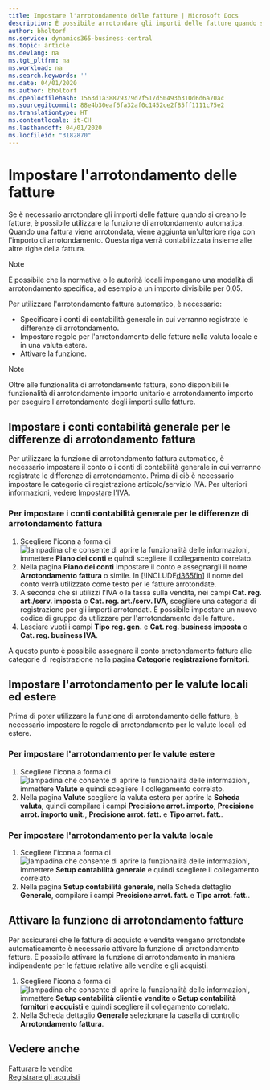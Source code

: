 ```yaml
---
title: Impostare l'arrotondamento delle fatture | Microsoft Docs
description: È possibile arrotondare gli importi delle fatture quando si creano fatture. È inoltre possibile che la normativa o le autorità locali impongano una modalità di arrotondamento specifica, ad esempio a un importo divisibile per 0,05.
author: bholtorf
ms.service: dynamics365-business-central
ms.topic: article
ms.devlang: na
ms.tgt_pltfrm: na
ms.workload: na
ms.search.keywords: ''
ms.date: 04/01/2020
ms.author: bholtorf
ms.openlocfilehash: 1563d1a38879379d7f517d50493b310d6d6a70ac
ms.sourcegitcommit: 88e4b30eaf6fa32af0c1452ce2f85ff1111c75e2
ms.translationtype: HT
ms.contentlocale: it-CH
ms.lasthandoff: 04/01/2020
ms.locfileid: "3182870"
---
```

# <a name="set-up-invoice-rounding"></a>Impostare l'arrotondamento delle fatture
Se è necessario arrotondare gli importi delle fatture quando si creano le fatture, è possibile utilizzare la funzione di arrotondamento automatica. Quando una fattura viene arrotondata, viene aggiunta un'ulteriore riga con l'importo di arrotondamento. Questa riga verrà contabilizzata insieme alle altre righe della fattura.

> [!NOTE]  
>  È possibile che la normativa o le autorità locali impongano una modalità di arrotondamento specifica, ad esempio a un importo divisibile per 0,05.  

Per utilizzare l'arrotondamento fattura automatico, è necessario:  

* Specificare i conti di contabilità generale in cui verranno registrate le differenze di arrotondamento.  
* Impostare regole per l'arrotondamento delle fatture nella valuta locale e in una valuta estera.  
* Attivare la funzione.  

> [!NOTE]  
>  Oltre alle funzionalità di arrotondamento fattura, sono disponibili le funzionalità di arrotondamento importo unitario e arrotondamento importo per eseguire l'arrotondamento degli importi sulle fatture.  

## <a name="set-up-general-ledger-accounts-for-invoice-rounding-differences"></a>Impostare i conti contabilità generale per le differenze di arrotondamento fattura
Per utilizzare la funzione di arrotondamento fattura automatico, è necessario impostare il conto o i conti di contabilità generale in cui verranno registrate le differenze di arrotondamento. Prima di ciò è necessario impostare le categorie di registrazione articolo/servizio IVA. Per ulteriori informazioni, vedere [Impostare l'IVA](finance-setup-vat.md).  

### <a name="to-set-up-general-ledger-accounts-for-invoice-rounding-differences"></a>Per impostare i conti contabilità generale per le differenze di arrotondamento fattura  
1. Scegliere l'icona a forma di ![lampadina che consente di aprire la funzionalità delle informazioni](media/ui-search/search_small.png "Informazioni sull'operazione che si desidera eseguire"), immettere **Piano dei conti** e quindi scegliere il collegamento correlato.  
2. Nella pagina **Piano dei conti** impostare il conto e assegnargli il nome **Arrotondamento fattura** o simile. In [!INCLUDE[d365fin](includes/d365fin_md.md)] il nome del conto verrà utilizzato come testo per le fatture arrotondate.  
3. A seconda che si utilizzi l'IVA o la tassa sulla vendita, nei campi **Cat. reg. art./serv. imposta** o **Cat. reg. art./serv. IVA**, scegliere una categoria di registrazione per gli importi arrotondati. È possibile impostare un nuovo codice di gruppo da utilizzare per l'arrotondamento delle fatture.
4. Lasciare vuoti i campi **Tipo reg. gen.** e **Cat. reg. business imposta** o **Cat. reg. business IVA**. <!-- Why do we say to leave these blank, when there are a lot of other fields we also leave blank but don't mention? -->  

A questo punto è possibile assegnare il conto arrotondamento fatture alle categorie di registrazione nella pagina **Categorie registrazione fornitori**.  <!-- Why only the vendor posting groups? -->

## <a name="set-up-rounding-for-foreign-and-local-currencies"></a>Impostare l'arrotondamento per le valute locali ed estere
Prima di poter utilizzare la funzione di arrotondamento delle fatture, è necessario impostare le regole di arrotondamento per le valute locali ed estere.

### <a name="to-set-up-rounding-for-foreign-currencies"></a>Per impostare l'arrotondamento per le valute estere  
1. Scegliere l'icona a forma di ![lampadina che consente di aprire la funzionalità delle informazioni](media/ui-search/search_small.png "Informazioni sull'operazione che si desidera eseguire"), immettere **Valute** e quindi scegliere il collegamento correlato.  
2. Nella pagina **Valute** scegliere la valuta estera per aprire la **Scheda valuta**, quindi compilare i campi **Precisione arrot. importo**, **Precisione arrot. importo unit.**, **Precisione arrot. fatt.** e **Tipo arrot. fatt.**.

### <a name="to-set-up-rounding-for-your-local-currency"></a>Per impostare l'arrotondamento per la valuta locale
1. Scegliere l'icona a forma di ![lampadina che consente di aprire la funzionalità delle informazioni](media/ui-search/search_small.png "Informazioni sull'operazione che si desidera eseguire"), immettere **Setup contabilità generale** e quindi scegliere il collegamento correlato.  
2. Nella pagina **Setup contabilità generale**, nella Scheda dettaglio **Generale**, compilare i campi **Precisione arrot. fatt.** e **Tipo arrot. fatt.**.  

## <a name="activate-the-invoice-rounding-function"></a>Attivare la funzione di arrotondamento fatture  
Per assicurarsi che le fatture di acquisto e vendita vengano arrotondate automaticamente è necessario attivare la funzione di arrotondamento fatture. È possibile attivare la funzione di arrotondamento in maniera indipendente per le fatture relative alle vendite e gli acquisti.

1. Scegliere l'icona a forma di ![lampadina che consente di aprire la funzionalità delle informazioni](media/ui-search/search_small.png "Informazioni sull'operazione che si desidera eseguire"), immettere **Setup contabilità clienti e vendite** o **Setup contabilità fornitori e acquisti** e quindi scegliere il collegamento correlato.  
2. Nella Scheda dettaglio **Generale** selezionare la casella di controllo **Arrotondamento fattura**.  

## <a name="see-also"></a>Vedere anche  
[Fatturare le vendite](sales-how-invoice-sales.md)  
[Registrare gli acquisti](purchasing-how-record-purchases.md)
